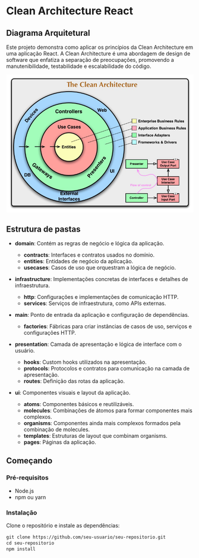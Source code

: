 # Clean Architecture React

## Diagrama Arquitetural

Este projeto demonstra como aplicar os princípios da Clean Architecture em uma aplicação React. A Clean Architecture é uma abordagem de design de software que enfatiza a separação de preocupações, promovendo a manutenibilidade, testabilidade e escalabilidade do código.

![](./public/clean.png)

## Estrutura de pastas

- **domain**: Contém as regras de negócio e lógica da aplicação.
  - **contracts**: Interfaces e contratos usados no domínio.
  - **entities**: Entidades de negócio da aplicação.
  - **usecases**: Casos de uso que orquestram a lógica de negócio.

- **infrastructure**: Implementações concretas de interfaces e detalhes de infraestrutura.
  - **http**: Configurações e implementações de comunicação HTTP.
  - **services**: Serviços de infraestrutura, como APIs externas.

- **main**: Ponto de entrada da aplicação e configuração de dependências.
  - **factories**: Fábricas para criar instâncias de casos de uso, serviços e configurações HTTP.

- **presentation**: Camada de apresentação e lógica de interface com o usuário.
  - **hooks**: Custom hooks utilizados na apresentação.
  - **protocols**: Protocolos e contratos para comunicação na camada de apresentação.
  - **routes**: Definição das rotas da aplicação.

- **ui**: Componentes visuais e layout da aplicação.
  - **atoms**: Componentes básicos e reutilizáveis.
  - **molecules**: Combinações de átomos para formar componentes mais complexos.
  - **organisms**: Componentes ainda mais complexos formados pela combinação de molecules.
  - **templates**: Estruturas de layout que combinam organisms.
  - **pages**: Páginas da aplicação.

## Começando

### Pré-requisitos

- Node.js
- npm ou yarn

### Instalação

Clone o repositório e instale as dependências:

```
git clone https://github.com/seu-usuario/seu-repositorio.git
cd seu-repositorio
npm install
````
